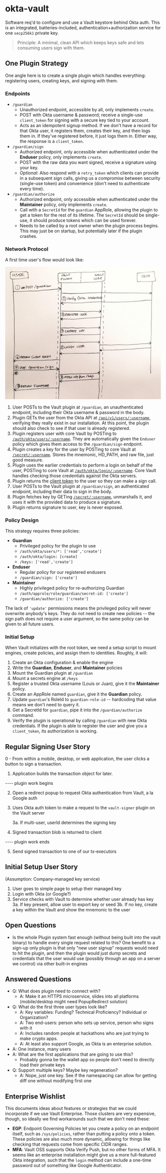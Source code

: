 # okta-vault
Software req'd to configure and use a Vault keystore behind Okta auth.  This is an integrated, batteries-included, authentication+authorization service for one `secp256k1` private key.

> Principle: A minimal, clean API which keeps keys safe and lets consuming users sign with them.

## One Plugin Strategy
One angle here is to create a single plugin which handles everything: registering users, creating keys, and signing with them.  

### Endpoints
- `/guardian`
    - Unauthorized endpoint, accessible by all, only implements `create`.
    - POST with Okta username & password; receive a single-use `client_token` for signing with a secure key tied to your account.
    - Acts as an idempotent signup method.  If we don't have a record for that Okta user, it registers them, creates their key, and then logs them in.  If they've registered before, it just logs them in.  Either way, the response is a `client_token`.
- `/guardian/sign`
    - Authorized endpoint, only accessible when authenticated under the **Enduser** policy, only implements `create`.
    - POST with the raw data you want signed, receive a signature using your key.
    - *Optional*: Also respond with a `retry_token` which clients can provide in a subsequent sign calls, giving us a compromise between security (single-use token) and convenience (don't need to authenticate every time).
- `/guardian/authorize`
    - Authorized endpoint, only accessible when authenticated under the **Maintainer** policy, only implements `create`.
    - Call with a `SecretId` for the `guardian` AppRole, allowing the plugin to get a token for the rest of its lifetime. The `SecretId` should be single-use, it should produce tokens which can be used forever.
    - Needs to be called by a root owner when the plugin process begins.  This may just be on startup, but potentially later if the plugin crashes.

### Network Protocol
A first time user's flow would look like:

![Guardian Network Protocol](protocol-diagram.jpg)

1. User POSTs to the Vault plugin at `/guardian`, an unauthenticated endpoint, including their Okta username & password in the body.
2. Plugin GETs the user from the Okta API at [`/api/v1/users/:username`](https://developer.okta.com/docs/api/resources/users#get-user-with-login), verifying they really exist in our installation.  At this point, the plugin should also check to see if that user is already registered.
3. Plugin registers user with core Vault by POSTing to [`/auth/okta/users/:username`](https://www.vaultproject.io/api/auth/okta/index.html#register-user).  They are automatically given the `Enduser` policy which gives them access to the `/guardian/sign` endpoint.
4. Plugin creates a key for the user by POSTing to core Vault at [`/secret/:username`](https://www.vaultproject.io/api/secret/kv/kv-v1.html#create-update-secret).  Stores the mnemonic, HD_PATH, and raw file, just good measure.
5. Plugin uses the earlier credentials to perform a login on behalf of the user, POSTing to core Vault at [`/auth/okta/login/:username`](https://www.vaultproject.io/api/auth/okta/index.html#login).  Core Vault handles checking those credentials against the Okta servers.
6. Plugin returns the [client token](https://www.vaultproject.io/api/auth/okta/index.html#sample-response-5) to the user so they can make a sign call.
7. User POSTs to the Vault plugin at `/guardian/sign`, an authenticated endpoint, including their data to sign in the body.
8. Plugin fetches key by GETing [`/secret/:username`](https://www.vaultproject.io/api/secret/kv/kv-v1.html#read-secret), unmarshalls it, and uses it with the provided data to produce a signature.
9. Plugin returns signature to user, key is never exposed.

### Policy Design
This strategy requires three policies:
- **Guardian**
  - Privileged policy for the plugin to use
  - `/auth/okta/users/*: ['read','create']`
  - `/auth/okta/login: [create]`
  - `/keys: ['read','create']`
- **Enduser**
  - Regular policy for our registered endusers
  - `/guardian/sign: ['create']`
- **Maintainer**
  - Highly privileged policy for re-authorizing Guardian
  - `/auth/approle/role/guardian/secret-id: ['create']`
  - `/guardian/authorize: ['create']`

The lack of `'update'` permissions means the privileged policy will never overwrite anybody's keys.  They do not need to create new policies -- the sign path does not require a user argument, so the same policy can be given to all future users.

### Initial Setup
When Vault initializes with the root token, we need a setup script to mount engines, create policies, and assign them to identities.  Roughly, it will:
1. Create an Okta configuration & enable the engine
2. Write the **Guardian**, **Enduser**, and **Maintainer** policies
3. Mount the Guardian plugin at `/guardian`
4. Mount a secrets engine at `/keys`
5. Register a trusted Okta username (Louis or Juan), give it the **Maintainer** policy.
6. Create an AppRole named `guardian`, give it the **Guardian** policy.
7. Update `guardian`'s RoleId to `guardian-role-id` -- hardcoding that value means we don't need to query it.
8. Get a SecretId for `guardian`, pipe it into the `/guardian/authorize` command.
9. Verify the plugin is operational by calling `/guardian` with new Okta credentials.  If the plugin is able to register the user and give you a `client_token`, its authorization is working.

## Regular Signing User Story

0 - From within a mobile, desktop, or web application, the user clicks a button to sign a transaction.

1. Application builds the transaction object for later.

---- plugin work begins

2. Open a redirect popup to request Okta authentication from Vault, a la Google auth

3. Uses Okta auth token to make a request to the `vault-signer` plugin on the Vault server
  
    3a. If multi-user, userId determines the signing key

4. Signed transaction blob is returned to client

---- plugin work ends

5. Send signed transaction to one of our tx-executors


## Initial Setup User Story

(Assumption: Company-managed key service)

1. User goes to simple page to setup their managed key
2. Login with Okta (or Google?)
3. Service checks with Vault to determine whether user already has key
	3a. If key present, allow user to export key or seed
	3b. If no key, create a key within the Vault and show the mnemonic to the user

## Open Questions
- Is the whole Plugin system fast enough (without being built into the vault binary) to handle every single request related to this? One benefit to a sign-up only plugin is that only "new user signup" requests would need to hit the plugin, and then the plugin would just dump secrets and credentials that the user would use (possibly through an app on a server we control) via other built-in engines

## Answered Questions
- Q: What does plugin need to connect with?
    - A: Make it an HTTPS microservice, slides into all platforms (mobile/desktop might need PopupRedirect solution)
- Q: What do the first three user types look like?
    - A: Key variables: Funding? Technical Proficiency?  Individual or Organization?
    - A: Two end-users: person who sets up service, person who signs with it
    - A: Includes random people at hackathons who are just trying to make crypto apps.
    - A: At least also support Google, as Okta is an enterprise solution.
- A: One instance, many users
- A: What are the first applications that are going to use this?
    - Probably gonna be the wallet app so people don't need to directly load their private keys
- Q: Support multiple keys?  Maybe key regeneration?
    - A: Nope, just one key.  See if the namespacing can allow for getting diff one without modifying first one

## Enterprise Wishlist
This documents ideas about features or strategies that we could incorporate if we use Vault Enterprise.  Those clusters are very expensive, though, so ideally we find workarounds such that we don't need these:

- **EGP**: Endpoint Governing Policies let you create a policy on an endpoint itself, such as `/sys/policies`, rather than putting a policy onto a token.  These policies are also much more dynamic, allowing for things like checking that requests come from specific CIDR ranges. 
- **MFA**: Vault OSS supports Okta Verify Push, but no other forms of MFA.  It seems like an enterprise installation might give us a more full-featured Okta integration, such that the `login` method can include a one-time password out of something like Google Authenticator.